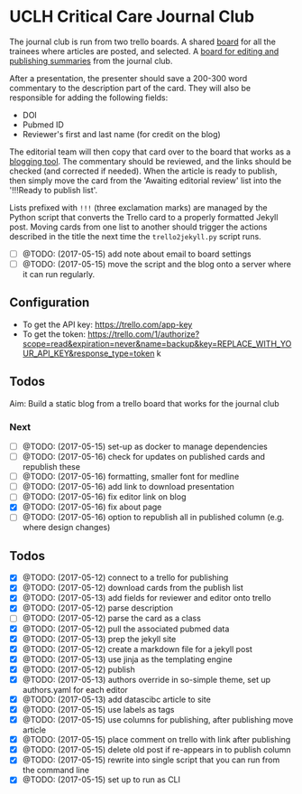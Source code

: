 # UCLH Critical Care Journal Club

The journal club is run from two trello boards.
A shared [board](https://trello.com/b/SrkK31HB) for all the trainees where articles are posted, and selected.
A [board for editing and publishing summaries](https://trello.com/b/jTuloSE3) from the journal club.

After a presentation, the presenter should save a 200-300 word commentary to the description part of the card. They will also be responsible for adding the following fields:

- DOI
- Pubmed ID
- Reviewer's first and last name (for credit on the blog)

The editorial team will then copy that card over to the board that works as a [blogging tool](https://trello.com/b/jTuloSE3). The commentary should be reviewed, and the links should be checked (and corrected if needed). When the article is ready to publish, then simply move the card from the 'Awaiting editorial review' list into the '!!!Ready to publish list'.

Lists prefixed with `!!!` (three exclamation marks) are managed by the Python script that converts the Trello card to a properly formatted Jekyll post. Moving cards from one list to another should trigger the actions described in the title the next time the `trello2jekyll.py` script runs.


- [ ] @TODO: (2017-05-15) add note about email to board settings
- [ ] @TODO: (2017-05-15) move the script and the blog onto a server where it can run regularly.

## Configuration


- To get the API key: https://trello.com/app-key
- To get the token: https://trello.com/1/authorize?scope=read&expiration=never&name=backup&key=REPLACE_WITH_YOUR_API_KEY&response_type=token
k


## Todos

Aim: Build a static blog from a trello board that works for the journal club

### Next

- [ ] @TODO: (2017-05-15) set-up as docker to manage dependencies
- [ ] @TODO: (2017-05-16) check for updates on published cards and republish these
- [ ] @TODO: (2017-05-16) formatting, smaller font for medline
- [ ] @TODO: (2017-05-16) add link to download presentation
- [ ] @TODO: (2017-05-16) fix editor link on blog
- [x] @TODO: (2017-05-16) fix about page
- [ ] @TODO: (2017-05-16) option to republish all in published column (e.g. where design changes)

## Todos

- [x] @TODO: (2017-05-12) connect to a trello for publishing
- [x] @TODO: (2017-05-12) download cards from the publish list
- [x] @TODO: (2017-05-13) add fields for reviewer and editor onto trello
- [x] @TODO: (2017-05-12) parse description
- [ ] @TODO: (2017-05-12) parse the card as a class
- [x] @TODO: (2017-05-12) pull the associated pubmed data
- [x] @TODO: (2017-05-13) prep the jekyll site
- [x] @TODO: (2017-05-12) create a markdown file for a jekyll post
- [x] @TODO: (2017-05-13) use jinja as the templating engine
- [x] @TODO: (2017-05-12) publish
- [x] @TODO: (2017-05-13) authors override in so-simple theme, set up authors.yaml for each editor
- [x] @TODO: (2017-05-13) add datascibc article to site
- [x] @TODO: (2017-05-15) use labels as tags
- [x] @TODO: (2017-05-15) use columns for publishing, after publishing move article
- [x] @TODO: (2017-05-15) place comment on trello with link after publishing
- [x] @TODO: (2017-05-15) delete old post if re-appears in to publish column
- [x] @TODO: (2017-05-15) rewrite into single script that you can run from the command line
- [x] @TODO: (2017-05-15) set up to run as CLI
